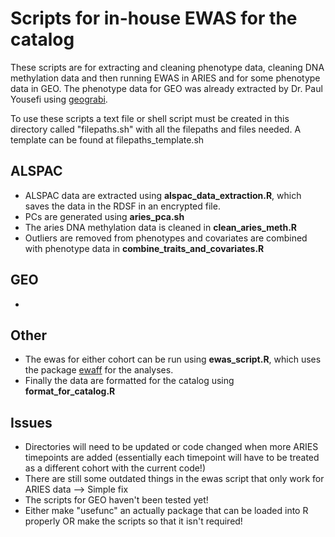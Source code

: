 # Scripts for in-house EWAS for the catalog

These scripts are for extracting and cleaning phenotype data, cleaning DNA methylation data and then running EWAS in ARIES and for some phenotype data in GEO. The phenotype data for GEO was already extracted by Dr. Paul Yousefi using [geograbi](https://github.com/yousefi138/geograbi).

To use these scripts a text file or shell script must be created in this directory called "filepaths.sh" with all the filepaths and files needed. A template can be found at filepaths_template.sh

## ALSPAC

* ALSPAC data are extracted using __alspac_data_extraction.R__, which saves the data in the RDSF in an encrypted file.
* PCs are generated using __aries_pca.sh__
* The aries DNA methylation data is cleaned in __clean_aries_meth.R__
* Outliers are removed from phenotypes and covariates are combined with phenotype data in __combine_traits_and_covariates.R__

## GEO

* 

## Other

* The ewas for either cohort can be run using __ewas_script.R__, which uses the package [ewaff](https://github.com/perishky/ewaff) for the analyses.
* Finally the data are formatted for the catalog using __format_for_catalog.R__

## Issues

* Directories will need to be updated or code changed when more ARIES timepoints are added (essentially each timepoint will have to be treated as a different cohort with the current code!)
* There are still some outdated things in the ewas script that only work for ARIES data --> Simple fix
* The scripts for GEO haven't been tested yet! 
* Either make "usefunc" an actually package that can be loaded into R properly OR make the scripts so that it isn't required! 
